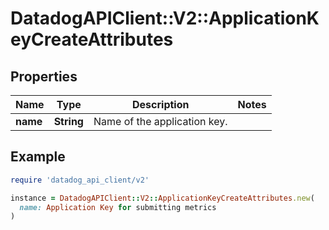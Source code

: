 # DatadogAPIClient::V2::ApplicationKeyCreateAttributes

## Properties

| Name | Type | Description | Notes |
| ---- | ---- | ----------- | ----- |
| **name** | **String** | Name of the application key. |  |

## Example

```ruby
require 'datadog_api_client/v2'

instance = DatadogAPIClient::V2::ApplicationKeyCreateAttributes.new(
  name: Application Key for submitting metrics
)
```

